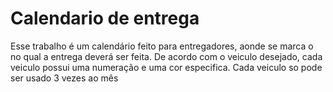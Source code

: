 # Calendario de entrega
Esse trabalho é um calendário feito para entregadores, aonde se marca o no qual a entrega deverá ser feita. De acordo com o veiculo desejado, cada veiculo possui uma numeração e  uma cor especifica. Cada veiculo so pode ser usado 3 vezes ao mês 
